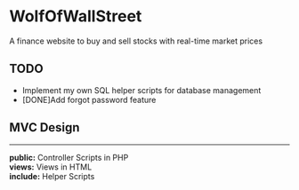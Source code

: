 # WolfOfWallStreet
A finance website to buy and sell stocks with real-time market prices

## TODO
* Implement my own SQL helper scripts for database management
* [DONE]Add forgot password feature

## MVC Design
---------------
**public:**	Controller Scripts in PHP  
**views:**	Views in HTML  
**include:**	Helper Scripts

